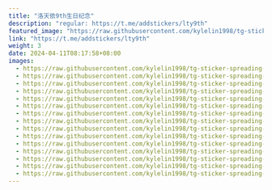 ```yaml
---
title: "洛天依9th生日纪念"
description: "regular: https://t.me/addstickers/lty9th"
featured_image: "https://raw.githubusercontent.com/kylelin1998/tg-sticker-spreading-worldwide-images/main/img/91840535-d1ed-4e13-a3ef-e0a0943d6ef4.jpg"
link: "https://t.me/addstickers/lty9th"
weight: 3
date: 2024-04-11T08:17:58+08:00
images:
  - https://raw.githubusercontent.com/kylelin1998/tg-sticker-spreading-worldwide-images/main/img/91840535-d1ed-4e13-a3ef-e0a0943d6ef4.jpg
  - https://raw.githubusercontent.com/kylelin1998/tg-sticker-spreading-worldwide-images/main/img/5264a9b7-33f4-4ca1-9ec8-e02a88f79aea.jpg
  - https://raw.githubusercontent.com/kylelin1998/tg-sticker-spreading-worldwide-images/main/img/4bbf2451-6524-4935-ac62-d3fc450d8f59.jpg
  - https://raw.githubusercontent.com/kylelin1998/tg-sticker-spreading-worldwide-images/main/img/28e783a5-553d-46cc-802f-dc726e15a275.jpg
  - https://raw.githubusercontent.com/kylelin1998/tg-sticker-spreading-worldwide-images/main/img/c58c66c4-5b59-4f9f-a2b0-9698cdbb1fc5.jpg
  - https://raw.githubusercontent.com/kylelin1998/tg-sticker-spreading-worldwide-images/main/img/996387b3-7bbc-43e6-884c-9b993a76c545.jpg
  - https://raw.githubusercontent.com/kylelin1998/tg-sticker-spreading-worldwide-images/main/img/a5d80155-dfc9-4054-a279-cf6584bbbebc.jpg
  - https://raw.githubusercontent.com/kylelin1998/tg-sticker-spreading-worldwide-images/main/img/1778e916-af00-4f48-ad2c-083d4d358c6e.jpg
  - https://raw.githubusercontent.com/kylelin1998/tg-sticker-spreading-worldwide-images/main/img/3962a044-1cec-4cbe-84d4-6ad1ae1df8d3.jpg
  - https://raw.githubusercontent.com/kylelin1998/tg-sticker-spreading-worldwide-images/main/img/a1fe874e-deb2-4d11-8f50-84bf72f77cf0.jpg
  - https://raw.githubusercontent.com/kylelin1998/tg-sticker-spreading-worldwide-images/main/img/125a6c99-33e4-48a5-803c-549933decbe7.jpg
  - https://raw.githubusercontent.com/kylelin1998/tg-sticker-spreading-worldwide-images/main/img/d23c203c-27c9-43ca-858f-04f841eaff98.jpg
  - https://raw.githubusercontent.com/kylelin1998/tg-sticker-spreading-worldwide-images/main/img/b11fe880-1426-4903-82d4-679590da2f07.jpg
  - https://raw.githubusercontent.com/kylelin1998/tg-sticker-spreading-worldwide-images/main/img/19ca518f-e344-4cc2-b650-13b5c53eb980.jpg
  - https://raw.githubusercontent.com/kylelin1998/tg-sticker-spreading-worldwide-images/main/img/78279fec-4b91-4c52-8378-fc5ad124fa8d.jpg
---
```

